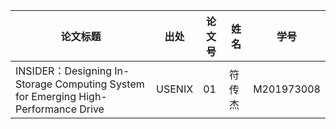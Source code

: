 | 论文标题                                                     | 出处   | 论文号 | 姓名   | 学号       |
| ------------------------------------------------------------ | ------ | ------ | ------ | ---------- |
| INSIDER：Designing In-Storage Computing System for Emerging High-Performance Drive | USENIX | 01     | 符传杰 | M201973008 |

